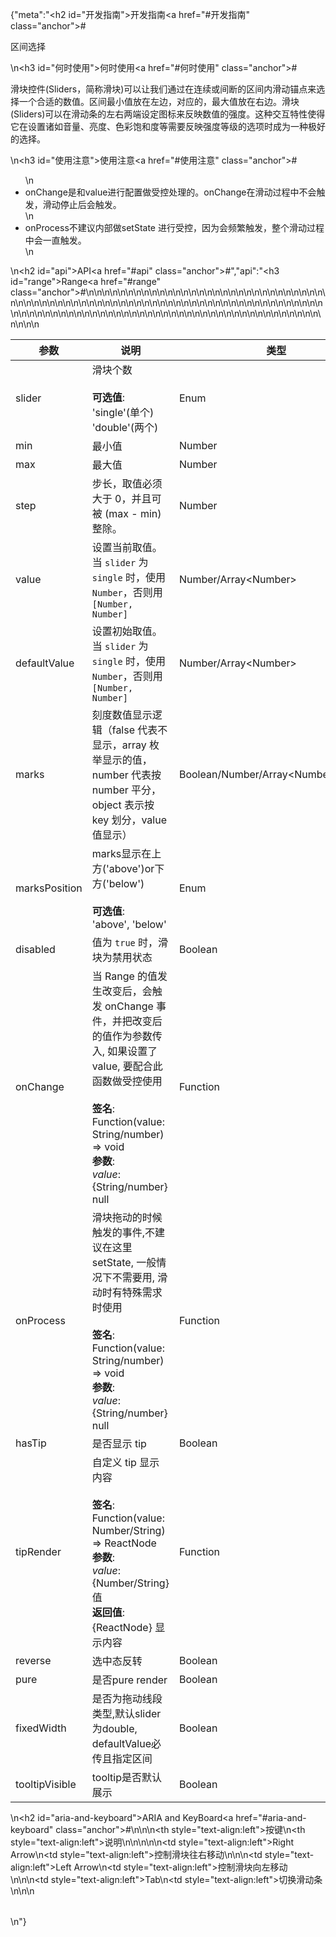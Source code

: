 {"meta":"<h2 id=\"&#x5F00;&#x53D1;&#x6307;&#x5357;\">&#x5F00;&#x53D1;&#x6307;&#x5357;<a href=\"#&#x5F00;&#x53D1;&#x6307;&#x5357;\" class=\"anchor\">#</a></h2><p>&#x533A;&#x95F4;&#x9009;&#x62E9;</p>\n<h3 id=\"&#x4F55;&#x65F6;&#x4F7F;&#x7528;\">&#x4F55;&#x65F6;&#x4F7F;&#x7528;<a href=\"#&#x4F55;&#x65F6;&#x4F7F;&#x7528;\" class=\"anchor\">#</a></h3><p>&#x6ED1;&#x5757;&#x63A7;&#x4EF6;(Sliders&#xFF0C;&#x7B80;&#x79F0;&#x6ED1;&#x5757;)&#x53EF;&#x4EE5;&#x8BA9;&#x6211;&#x4EEC;&#x901A;&#x8FC7;&#x5728;&#x8FDE;&#x7EED;&#x6216;&#x95F4;&#x65AD;&#x7684;&#x533A;&#x95F4;&#x5185;&#x6ED1;&#x52A8;&#x951A;&#x70B9;&#x6765;&#x9009;&#x62E9;&#x4E00;&#x4E2A;&#x5408;&#x9002;&#x7684;&#x6570;&#x503C;&#x3002;&#x533A;&#x95F4;&#x6700;&#x5C0F;&#x503C;&#x653E;&#x5728;&#x5DE6;&#x8FB9;&#xFF0C;&#x5BF9;&#x5E94;&#x7684;&#xFF0C;&#x6700;&#x5927;&#x503C;&#x653E;&#x5728;&#x53F3;&#x8FB9;&#x3002;&#x6ED1;&#x5757;(Sliders)&#x53EF;&#x4EE5;&#x5728;&#x6ED1;&#x52A8;&#x6761;&#x7684;&#x5DE6;&#x53F3;&#x4E24;&#x7AEF;&#x8BBE;&#x5B9A;&#x56FE;&#x6807;&#x6765;&#x53CD;&#x6620;&#x6570;&#x503C;&#x7684;&#x5F3A;&#x5EA6;&#x3002;&#x8FD9;&#x79CD;&#x4EA4;&#x4E92;&#x7279;&#x6027;&#x4F7F;&#x5F97;&#x5B83;&#x5728;&#x8BBE;&#x7F6E;&#x8BF8;&#x5982;&#x97F3;&#x91CF;&#x3001;&#x4EAE;&#x5EA6;&#x3001;&#x8272;&#x5F69;&#x9971;&#x548C;&#x5EA6;&#x7B49;&#x9700;&#x8981;&#x53CD;&#x6620;&#x5F3A;&#x5EA6;&#x7B49;&#x7EA7;&#x7684;&#x9009;&#x9879;&#x65F6;&#x6210;&#x4E3A;&#x4E00;&#x79CD;&#x6781;&#x597D;&#x7684;&#x9009;&#x62E9;&#x3002;</p>\n<h3 id=\"&#x4F7F;&#x7528;&#x6CE8;&#x610F;\">&#x4F7F;&#x7528;&#x6CE8;&#x610F;<a href=\"#&#x4F7F;&#x7528;&#x6CE8;&#x610F;\" class=\"anchor\">#</a></h3><ul>\n<li>onChange&#x662F;&#x548C;value&#x8FDB;&#x884C;&#x914D;&#x7F6E;&#x505A;&#x53D7;&#x63A7;&#x5904;&#x7406;&#x7684;&#x3002;onChange&#x5728;&#x6ED1;&#x52A8;&#x8FC7;&#x7A0B;&#x4E2D;&#x4E0D;&#x4F1A;&#x89E6;&#x53D1;&#xFF0C;&#x6ED1;&#x52A8;&#x505C;&#x6B62;&#x540E;&#x4F1A;&#x89E6;&#x53D1;&#x3002;</li>\n<li>onProcess&#x4E0D;&#x5EFA;&#x8BAE;&#x5185;&#x90E8;&#x505A;setState &#x8FDB;&#x884C;&#x53D7;&#x63A7;&#xFF0C;&#x56E0;&#x4E3A;&#x4F1A;&#x9891;&#x7E41;&#x89E6;&#x53D1;&#xFF0C;&#x6574;&#x4E2A;&#x6ED1;&#x52A8;&#x8FC7;&#x7A0B;&#x4E2D;&#x4F1A;&#x4E00;&#x76F4;&#x89E6;&#x53D1;&#x3002;</li>\n</ul>\n<h2 id=\"api\">API<a href=\"#api\" class=\"anchor\">#</a></h2>","api":"<h3 id=\"range\">Range<a href=\"#range\" class=\"anchor\">#</a></h3><table>\n<thead>\n<tr>\n<th>&#x53C2;&#x6570;</th>\n<th>&#x8BF4;&#x660E;</th>\n<th>&#x7C7B;&#x578B;</th>\n<th>&#x9ED8;&#x8BA4;&#x503C;</th>\n</tr>\n</thead>\n<tbody>\n<tr>\n<td>slider</td>\n<td>&#x6ED1;&#x5757;&#x4E2A;&#x6570;<br><br><strong>&#x53EF;&#x9009;&#x503C;</strong>:<br>&apos;single&apos;(&#x5355;&#x4E2A;)<br>&apos;double&apos;(&#x4E24;&#x4E2A;)</td>\n<td>Enum</td>\n<td>&apos;single&apos;</td>\n</tr>\n<tr>\n<td>min</td>\n<td>&#x6700;&#x5C0F;&#x503C;</td>\n<td>Number</td>\n<td>0</td>\n</tr>\n<tr>\n<td>max</td>\n<td>&#x6700;&#x5927;&#x503C;</td>\n<td>Number</td>\n<td>100</td>\n</tr>\n<tr>\n<td>step</td>\n<td>&#x6B65;&#x957F;&#xFF0C;&#x53D6;&#x503C;&#x5FC5;&#x987B;&#x5927;&#x4E8E; 0&#xFF0C;&#x5E76;&#x4E14;&#x53EF;&#x88AB; (max - min) &#x6574;&#x9664;&#x3002;</td>\n<td>Number</td>\n<td>1</td>\n</tr>\n<tr>\n<td>value</td>\n<td>&#x8BBE;&#x7F6E;&#x5F53;&#x524D;&#x53D6;&#x503C;&#x3002;&#x5F53; <code>slider</code> &#x4E3A; <code>single</code> &#x65F6;&#xFF0C;&#x4F7F;&#x7528; <code>Number</code>&#xFF0C;&#x5426;&#x5219;&#x7528; <code>[Number, Number]</code></td>\n<td>Number/Array&lt;Number&gt;</td>\n<td>-</td>\n</tr>\n<tr>\n<td>defaultValue</td>\n<td>&#x8BBE;&#x7F6E;&#x521D;&#x59CB;&#x53D6;&#x503C;&#x3002;&#x5F53; <code>slider</code> &#x4E3A; <code>single</code> &#x65F6;&#xFF0C;&#x4F7F;&#x7528; <code>Number</code>&#xFF0C;&#x5426;&#x5219;&#x7528; <code>[Number, Number]</code></td>\n<td>Number/Array&lt;Number&gt;</td>\n<td>-</td>\n</tr>\n<tr>\n<td>marks</td>\n<td>&#x523B;&#x5EA6;&#x6570;&#x503C;&#x663E;&#x793A;&#x903B;&#x8F91;&#xFF08;false &#x4EE3;&#x8868;&#x4E0D;&#x663E;&#x793A;&#xFF0C;array &#x679A;&#x4E3E;&#x663E;&#x793A;&#x7684;&#x503C;&#xFF0C;number &#x4EE3;&#x8868;&#x6309; number &#x5E73;&#x5206;&#xFF0C;object &#x8868;&#x793A;&#x6309; key &#x5212;&#x5206;&#xFF0C;value &#x503C;&#x663E;&#x793A;&#xFF09;</td>\n<td>Boolean/Number/Array&lt;Number&gt;/Object</td>\n<td>false</td>\n</tr>\n<tr>\n<td>marksPosition</td>\n<td>marks&#x663E;&#x793A;&#x5728;&#x4E0A;&#x65B9;(&apos;above&apos;)or&#x4E0B;&#x65B9;(&apos;below&apos;)<br><br><strong>&#x53EF;&#x9009;&#x503C;</strong>:<br>&apos;above&apos;, &apos;below&apos;</td>\n<td>Enum</td>\n<td>&apos;above&apos;</td>\n</tr>\n<tr>\n<td>disabled</td>\n<td>&#x503C;&#x4E3A; <code>true</code> &#x65F6;&#xFF0C;&#x6ED1;&#x5757;&#x4E3A;&#x7981;&#x7528;&#x72B6;&#x6001;</td>\n<td>Boolean</td>\n<td>false</td>\n</tr>\n<tr>\n<td>onChange</td>\n<td>&#x5F53; Range &#x7684;&#x503C;&#x53D1;&#x751F;&#x6539;&#x53D8;&#x540E;&#xFF0C;&#x4F1A;&#x89E6;&#x53D1; onChange &#x4E8B;&#x4EF6;&#xFF0C;&#x5E76;&#x628A;&#x6539;&#x53D8;&#x540E;&#x7684;&#x503C;&#x4F5C;&#x4E3A;&#x53C2;&#x6570;&#x4F20;&#x5165;, &#x5982;&#x679C;&#x8BBE;&#x7F6E;&#x4E86;value, &#x8981;&#x914D;&#x5408;&#x6B64;&#x51FD;&#x6570;&#x505A;&#x53D7;&#x63A7;&#x4F7F;&#x7528;<br><br><strong>&#x7B7E;&#x540D;</strong>:<br>Function(value: String/number) =&gt; void<br><strong>&#x53C2;&#x6570;</strong>:<br><em>value</em>: {String/number} null</td>\n<td>Function</td>\n<td>func.noop</td>\n</tr>\n<tr>\n<td>onProcess</td>\n<td>&#x6ED1;&#x5757;&#x62D6;&#x52A8;&#x7684;&#x65F6;&#x5019;&#x89E6;&#x53D1;&#x7684;&#x4E8B;&#x4EF6;,&#x4E0D;&#x5EFA;&#x8BAE;&#x5728;&#x8FD9;&#x91CC;setState, &#x4E00;&#x822C;&#x60C5;&#x51B5;&#x4E0B;&#x4E0D;&#x9700;&#x8981;&#x7528;, &#x6ED1;&#x52A8;&#x65F6;&#x6709;&#x7279;&#x6B8A;&#x9700;&#x6C42;&#x65F6;&#x4F7F;&#x7528;<br><br><strong>&#x7B7E;&#x540D;</strong>:<br>Function(value: String/number) =&gt; void<br><strong>&#x53C2;&#x6570;</strong>:<br><em>value</em>: {String/number} null</td>\n<td>Function</td>\n<td>func.noop</td>\n</tr>\n<tr>\n<td>hasTip</td>\n<td>&#x662F;&#x5426;&#x663E;&#x793A; tip</td>\n<td>Boolean</td>\n<td>true</td>\n</tr>\n<tr>\n<td>tipRender</td>\n<td>&#x81EA;&#x5B9A;&#x4E49; tip &#x663E;&#x793A;&#x5185;&#x5BB9;<br><br><strong>&#x7B7E;&#x540D;</strong>:<br>Function(value: Number/String) =&gt; ReactNode<br><strong>&#x53C2;&#x6570;</strong>:<br><em>value</em>: {Number/String} &#x503C;<br><strong>&#x8FD4;&#x56DE;&#x503C;</strong>:<br>{ReactNode} &#x663E;&#x793A;&#x5185;&#x5BB9;<br></td>\n<td>Function</td>\n<td>value =&gt; value</td>\n</tr>\n<tr>\n<td>reverse</td>\n<td>&#x9009;&#x4E2D;&#x6001;&#x53CD;&#x8F6C;</td>\n<td>Boolean</td>\n<td>false</td>\n</tr>\n<tr>\n<td>pure</td>\n<td>&#x662F;&#x5426;pure render</td>\n<td>Boolean</td>\n<td>false</td>\n</tr>\n<tr>\n<td>fixedWidth</td>\n<td>&#x662F;&#x5426;&#x4E3A;&#x62D6;&#x52A8;&#x7EBF;&#x6BB5;&#x7C7B;&#x578B;,&#x9ED8;&#x8BA4;slider&#x4E3A;double, defaultValue&#x5FC5;&#x4F20;&#x4E14;&#x6307;&#x5B9A;&#x533A;&#x95F4;</td>\n<td>Boolean</td>\n<td>false</td>\n</tr>\n<tr>\n<td>tooltipVisible</td>\n<td>tooltip&#x662F;&#x5426;&#x9ED8;&#x8BA4;&#x5C55;&#x793A;</td>\n<td>Boolean</td>\n<td>false</td>\n</tr>\n</tbody>\n</table>\n<h2 id=\"aria-and-keyboard\">ARIA and KeyBoard<a href=\"#aria-and-keyboard\" class=\"anchor\">#</a></h2><table>\n<thead>\n<tr>\n<th style=\"text-align:left\">&#x6309;&#x952E;</th>\n<th style=\"text-align:left\">&#x8BF4;&#x660E;</th>\n</tr>\n</thead>\n<tbody>\n<tr>\n<td style=\"text-align:left\">Right Arrow</td>\n<td style=\"text-align:left\">&#x63A7;&#x5236;&#x6ED1;&#x5757;&#x5F80;&#x53F3;&#x79FB;&#x52A8;</td>\n</tr>\n<tr>\n<td style=\"text-align:left\">Left Arrow</td>\n<td style=\"text-align:left\">&#x63A7;&#x5236;&#x6ED1;&#x5757;&#x5411;&#x5DE6;&#x79FB;&#x52A8;</td>\n</tr>\n<tr>\n<td style=\"text-align:left\">Tab</td>\n<td style=\"text-align:left\">&#x5207;&#x6362;&#x6ED1;&#x52A8;&#x6761;</td>\n</tr>\n</tbody>\n</table>\n"}